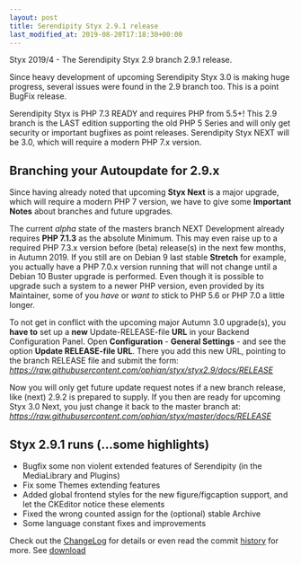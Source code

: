 ```yaml
---
layout: post
title: Serendipity Styx 2.9.1 release
last_modified_at: 2019-08-20T17:18:30+00:00
---
```


Styx 2019/4 - The Serendipity Styx 2.9 branch 2.9.1 release.

Since heavy development of upcoming Serendipity Styx 3.0 is making huge progress, several issues were found in the 2.9 branch too. This is a point BugFix release.

Serendipity Styx is PHP 7.3 READY and requires PHP from 5.5+!
This 2.9 branch is the LAST edition supporting the old PHP 5 Series and will only get security or important bugfixes as point releases.
Serendipity Styx NEXT will be 3.0, which will require a modern PHP 7.x version.

## Branching your Autoupdate for 2.9.x

Since having already noted that upcoming **Styx Next** is a major upgrade, which will require a modern PHP 7 version, we have to give some **Important Notes** about branches and future upgrades.

The current _alpha_ state of the masters branch NEXT Development already requires **PHP 7.1.3** as the absolute Minimum.
This may even raise up to a required PHP 7.3.x version before (beta) release(s) in the next few months, in Autumn 2019.
If you still are on Debian 9 last stable **Stretch** for example, you actually have a PHP 7.0.x version running that will not change until a Debian 10 Buster upgrade is performed.
Even though it is possible to upgrade such a system to a newer PHP version, even provided by its Maintainer, some of you _have_ or _want to_ stick to PHP 5.6 or PHP 7.0 a little longer.

To not get in conflict with the upcoming major Autumn 3.0 upgrade(s), you **have to** set up a **new** Update-RELEASE-file **URL** in your Backend Configuration Panel.
Open **Configuration** - **General Settings** - and see the option **Update RELEASE-file URL**. There you add this new URL, pointing to the branch RELEASE file and submit the form:
_https://raw.githubusercontent.com/ophian/styx/styx2.9/docs/RELEASE_

Now you will only get future update request notes if a new branch release, like (next) 2.9.2 is prepared to supply.
If you then are ready for upcoming Styx 3.0 Next, you just change it back to the master branch at:
_https://raw.githubusercontent.com/ophian/styx/master/docs/RELEASE_

## Styx 2.9.1 runs (...some highlights)

  - Bugfix some non violent extended features of Serendipity (in the MediaLibrary and Plugins)
  - Fix some Themes extending features
  - Added global frontend styles for the new figure/figcaption support, and let the CKEditor notice these elements
  - Fixed the wrong counted assign for the (optional) stable Archive
  - Some language constant fixes and improvements

Check out the [ChangeLog](https://github.com/ophian/styx/blob/2.9.1/docs/NEWS) for details or even read the commit [history](https://github.com/ophian/styx/commits/2.9.1) for more. See [download](https://github.com/ophian/styx/releases/tag/2.9.1)
